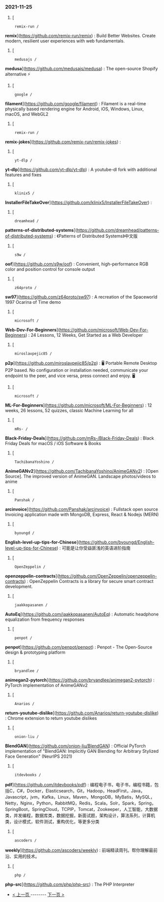 ### 2021-11-25 
1. [
    

        remix-run /
**remix**](https://github.com/remix-run/remix) : Build Better Websites. Create modern, resilient user experiences with web fundamentals.
1. [
    

        medusajs /
**medusa**](https://github.com/medusajs/medusa) : The open-source Shopify alternative ⚡️
1. [
    

        google /
**filament**](https://github.com/google/filament) : Filament is a real-time physically based rendering engine for Android, iOS, Windows, Linux, macOS, and WebGL2
1. [
    

        remix-run /
**remix-jokes**](https://github.com/remix-run/remix-jokes) : 
1. [
    

        yt-dlp /
**yt-dlp**](https://github.com/yt-dlp/yt-dlp) : A youtube-dl fork with additional features and fixes
1. [
    

        klinix5 /
**InstallerFileTakeOver**](https://github.com/klinix5/InstallerFileTakeOver) : 
1. [
    

        dreamhead /
**patterns-of-distributed-systems**](https://github.com/dreamhead/patterns-of-distributed-systems) : 《Patterns of Distributed Systems》中文版
1. [
    

        s9w /
**oof**](https://github.com/s9w/oof) : Convenient, high-performance RGB color and position control for console output
1. [
    

        z64proto /
**sw97**](https://github.com/z64proto/sw97) : A recreation of the Spaceworld 1997 Ocarina of Time demo
1. [
    

        microsoft /
**Web-Dev-For-Beginners**](https://github.com/microsoft/Web-Dev-For-Beginners) : 24 Lessons, 12 Weeks, Get Started as a Web Developer
1. [
    

        miroslavpejic85 /
**p2p**](https://github.com/miroslavpejic85/p2p) : 🖥️ Portable Remote Desktop P2P based. No configuration or installation needed, communicate your endpoint to the peer, and vice versa, press connect and enjoy. 🖥️
1. [
    

        microsoft /
**ML-For-Beginners**](https://github.com/microsoft/ML-For-Beginners) : 12 weeks, 26 lessons, 52 quizzes, classic Machine Learning for all
1. [
    

        mRs- /
**Black-Friday-Deals**](https://github.com/mRs-/Black-Friday-Deals) : Black Friday Deals for macOS / iOS Software & Books
1. [
    

        TachibanaYoshino /
**AnimeGANv2**](https://github.com/TachibanaYoshino/AnimeGANv2) : [Open Source]. The improved version of AnimeGAN. Landscape photos/videos to anime
1. [
    

        Panshak /
**arcinvoice**](https://github.com/Panshak/arcinvoice) : Fullstack open source Invoicing application made with MongoDB, Express, React & Nodejs (MERN)
1. [
    

        byoungd /
**English-level-up-tips-for-Chinese**](https://github.com/byoungd/English-level-up-tips-for-Chinese) : 可能是让你受益匪浅的英语进阶指南
1. [
    

        OpenZeppelin /
**openzeppelin-contracts**](https://github.com/OpenZeppelin/openzeppelin-contracts) : OpenZeppelin Contracts is a library for secure smart contract development.
1. [
    

        jaakkopasanen /
**AutoEq**](https://github.com/jaakkopasanen/AutoEq) : Automatic headphone equalization from frequency responses
1. [
    

        penpot /
**penpot**](https://github.com/penpot/penpot) : Penpot - The Open-Source design & prototyping platform
1. [
    

        bryandlee /
**animegan2-pytorch**](https://github.com/bryandlee/animegan2-pytorch) : PyTorch implementation of AnimeGANv2
1. [
    

        Anarios /
**return-youtube-dislike**](https://github.com/Anarios/return-youtube-dislike) : Chrome extension to return youtube dislikes
1. [
    

        onion-liu /
**BlendGAN**](https://github.com/onion-liu/BlendGAN) : Official PyTorch implementation of "BlendGAN: Implicitly GAN Blending for Arbitrary Stylized Face Generation" (NeurIPS 2021)
1. [
    

        itdevbooks /
**pdf**](https://github.com/itdevbooks/pdf) : 编程电子书，电子书，编程书籍，包括C，C#，Docker，Elasticsearch，Git，Hadoop，HeadFirst，Java，Javascript，jvm，Kafka，Linux，Maven，MongoDB，MyBatis，MySQL，Netty，Nginx，Python，RabbitMQ，Redis，Scala，Solr，Spark，Spring，SpringBoot，SpringCloud，TCPIP，Tomcat，Zookeeper，人工智能，大数据类，并发编程，数据库类，数据挖掘，新面试题，架构设计，算法系列，计算机类，设计模式，软件测试，重构优化，等更多分类
1. [
    

        ascoders /
**weekly**](https://github.com/ascoders/weekly) : 前端精读周刊。帮你理解最前沿、实用的技术。
1. [
    

        php /
**php-src**](https://github.com/php/php-src) : The PHP Interpreter 

- [ < 上一页 ](https://github.com/able8/github-trending-daily-record/blob/master/2021-11-24.md) -------- [ 下一页 > ](https://github.com/able8/github-trending-daily-record/blob/master/2021-11-26.md)